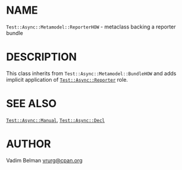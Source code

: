 NAME
====



`Test::Async::Metamodel::ReporterHOW` - metaclass backing a reporter bundle

DESCRIPTION
===========



This class inherits from `Test::Async::Metamodel::BundleHOW` and adds implicit application of [`Test::Async::Reporter`](https://github.com/vrurg/raku-Test-Async/blob/v0.0.6/docs/md/Test/Async/Reporter.md) role.

SEE ALSO
========

[`Test::Async::Manual`](https://github.com/vrurg/raku-Test-Async/blob/v0.0.6/docs/md/Test/Async/Manual.md), [`Test::Async::Decl`](https://github.com/vrurg/raku-Test-Async/blob/v0.0.6/docs/md/Test/Async/Decl.md)

AUTHOR
======

Vadim Belman <vrurg@cpan.org>

